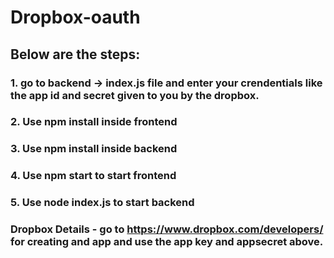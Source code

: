 # Dropbox-oauth
## Below are the steps:
### 1. go to backend -> index.js file and enter your crendentials like the app id and secret given to you by the dropbox.
### 2. Use npm install inside frontend
### 3. Use npm install inside backend
### 4. Use npm start to start frontend
### 5. Use node index.js to start backend

### Dropbox Details - go to https://www.dropbox.com/developers/ for creating and app and use the app key and appsecret above.
